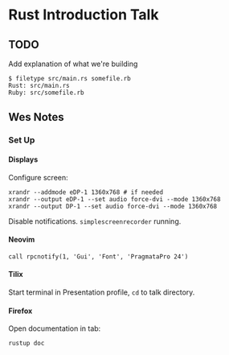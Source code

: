 # Rust Introduction Talk

## TODO

Add explanation of what we're building

```
$ filetype src/main.rs somefile.rb
Rust: src/main.rs
Ruby: src/somefile.rb
``` 

## Wes Notes

### Set Up

#### Displays

Configure screen:

    xrandr --addmode eDP-1 1360x768 # if needed
    xrandr --output eDP-1 --set audio force-dvi --mode 1360x768
    xrandr --output DP-1 --set audio force-dvi --mode 1360x768

Disable notifications.
`simplescreenrecorder` running.

#### Neovim

    call rpcnotify(1, 'Gui', 'Font', 'PragmataPro 24')

#### Tilix

Start terminal in Presentation profile, `cd` to talk directory.

#### Firefox

Open documentation in tab:

    rustup doc
